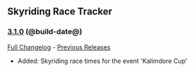 ## Skyriding Race Tracker
### [3.1.0](https://github.com/diomsg-code/SkyridingRaceTracker/tree/3.1.0) (@build-date@)
[Full Changelog](https://github.com/diomsg-code/SkyridingRaceTracker/compare/3.0.5...3.1.0) - [Previous Releases](https://github.com/diomsg-code/SkyridingRaceTracker/releases)

- Added: Skyriding race times for the event 'Kalimdore Cup'
